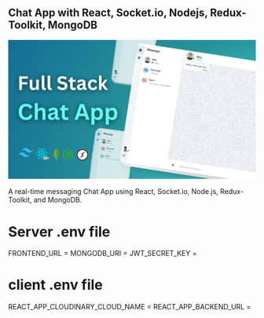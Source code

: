 ﻿## Chat App with React, Socket.io, Nodejs, Redux-Toolkit, MongoDB

![Alt text](Full%20Stack%20Chat%20App.png?raw=true "Title")

A real-time messaging Chat App using React, Socket.io, Node.js, Redux-Toolkit, and MongoDB.

# Server .env file

FRONTEND_URL = <Frontend URL>
MONGODB_URI  = <Mongodb URI>
JWT_SECRET_KEY = <JWT Secret Key>

# client .env file

REACT_APP_CLOUDINARY_CLOUD_NAME = <Cloudinary cloud name>
REACT_APP_BACKEND_URL = <Backend URL>








